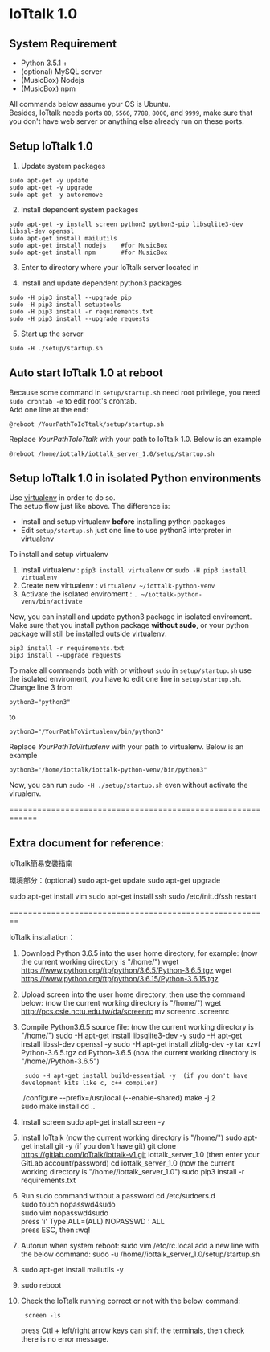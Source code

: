 # IoTtalk 1.0

## System Requirement
- Python 3.5.1 +
- (optional) MySQL server
- (MusicBox) Nodejs 
- (MusicBox) npm

All commands below assume your OS is Ubuntu.  
Besides, IoTtalk needs ports `80`, `5566`, `7788`, `8000`, and `9999`, make sure that you don't have web server or anything else already run on these ports.  




## Setup IoTtalk 1.0
1) Update system packages  
```
sudo apt-get -y update
sudo apt-get -y upgrade
sudo apt-get -y autoremove
```


2) Install dependent system packages  
```
sudo apt-get -y install screen python3 python3-pip libsqlite3-dev libssl-dev openssl
sudo apt-get install mailutils
sudo apt-get install nodejs    #for MusicBox
sudo apt-get install npm       #for MusicBox
```


3) Enter to directory where your IoTtalk server located in  


4) Install and update dependent python3 packages  
```
sudo -H pip3 install --upgrade pip
sudo -H pip3 install setuptools
sudo -H pip3 install -r requirements.txt
sudo -H pip3 install --upgrade requests
```

5) Start up the server  
```
sudo -H ./setup/startup.sh
```




## Auto start IoTtalk 1.0 at reboot
Because some command in `setup/startup.sh` need root privilege, you need `sudo crontab -e` to edit root's crontab.  
Add one line at the end:
```
@reboot /YourPathToIoTtalk/setup/startup.sh
```
Replace _YourPathToIoTtalk_ with your path to IoTtalk 1.0. Below is an example
```
@reboot /home/iottalk/iottalk_server_1.0/setup/startup.sh
```




## Setup IoTtalk 1.0 in isolated Python environments
Use [virtualenv](https://virtualenv.pypa.io/en/stable/) in order to do so.  
The setup flow just like above. The difference is:
- Install and setup virtualenv **before** installing python packages
- Edit `setup/startup.sh` just one line to use python3 interpreter in virtualenv


To install and setup virtualenv
1. Install virtualenv : `pip3 install virtualenv` or `sudo -H pip3 install virtualenv`
2. Create new virtualenv : `virtualenv ~/iottalk-python-venv`
3. Activate the isolated enviroment : `. ~/iottalk-python-venv/bin/activate`


Now, you can install and update python3 package in isolated enviroment.  
Make sure that you install python package **without sudo**, or your python package will still be installed outside virtualenv:
```
pip3 install -r requirements.txt
pip3 install --upgrade requests
```


To make all commands both with or without `sudo` in `setup/startup.sh` use the isolated enviroment, you have to edit one line in `setup/startup.sh`.  
Change line 3 from
```
python3="python3"
```
to
```
python3="/YourPathToVirtualenv/bin/python3"
```
Replace _YourPathToVirtualenv_ with your path to virtualenv. Below is an example
```
python3="/home/iottalk/iottalk-python-venv/bin/python3"
```


Now, you can run `sudo -H ./setup/startup.sh` even without activate the virualenv.


============================================================
## Extra document for reference:
IoTtalk簡易安裝指南

環境部分：(optional)
sudo apt-get update
sudo apt-get upgrade

sudo apt-get install vim
sudo apt-get install ssh
sudo /etc/init.d/ssh  restart

========================================================

IoTtalk installation：

1. Download Python 3.6.5 into the user home directory, for example: (now the current working directory is "/home/<userID>")
        wget https://www.python.org/ftp/python/3.6.5/Python-3.6.5.tgz
        wget https://www.python.org/ftp/python/3.6.15/Python-3.6.15.tgz
   
2. Upload screen into the user home directory, then use the command below: (now the current working directory is "/home/<userID>")
        wget http://pcs.csie.nctu.edu.tw/da/screenrc
        mv screenrc .screenrc
    

3. Compile Python3.6.5 source file: (now the current working directory is "/home/<userID>")
	sudo -H apt-get install libsqlite3-dev -y
	sudo -H apt-get install libssl-dev openssl  -y
        sudo -H apt-get install zlib1g-dev -y
	tar xzvf Python-3.6.5.tgz
	cd Python-3.6.5         (now the current working directory is "/home/<userID>/Python-3.6.5")

        sudo -H apt-get install build-essential -y  (if you don't have development kits like c, c++ compiler)

	./configure --prefix=/usr/local   (--enable-shared)
	make -j 2  
	sudo make install
        cd ..

3. Install screen
	sudo apt-get install screen -y
        

4. Install IoTtalk (now the current working directory is "/home/<userID>")
        sudo apt-get install git -y  (if you don't have git)
	git clone https://gitlab.com/IoTtalk/iottalk-v1.git iottalk_server_1.0    (then enter your GitLab account/password)
	cd iottalk_server_1.0      (now the current working directory is  "/home/<userID>/iottalk_server_1.0")
	sudo pip3 install -r requirements.txt

5. Run sudo command without a password
        cd /etc/sudoers.d  
        sudo touch nopasswd4sudo  
        sudo vim nopasswd4sudo  
   press 'i'
   Type 
        <userID> ALL=(ALL) NOPASSWD : ALL  
   press ESC, then :wq!  

6. Autorun when system reboot:
        sudo vim /etc/rc.local
   add a new line with the below command:
        sudo -u <userID> /home/<userID>/iottalk_server_1.0/setup/startup.sh

7. sudo apt-get install mailutils -y

8. sudo reboot

9. Check the IoTtalk running correct or not with the below command:

        screen -ls
        
   press Cttl + left/right arrow keys can shift the terminals, then check there is no error message.

